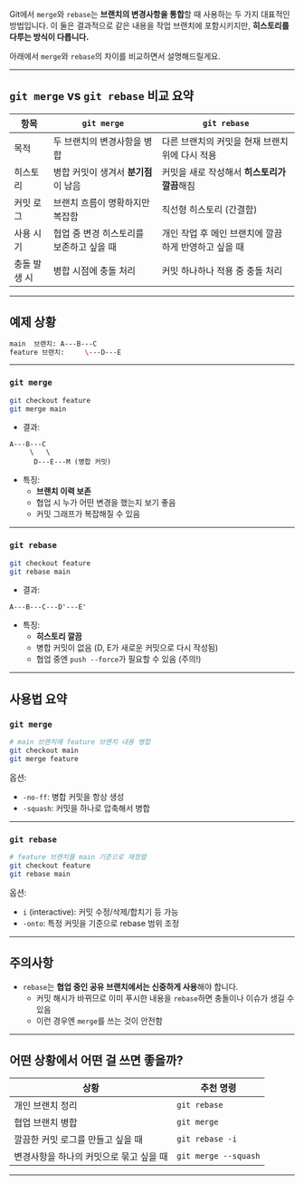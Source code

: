 Git에서 `merge`와 `rebase`는 **브랜치의 변경사항을 통합**할 때 사용하는 두 가지 대표적인 방법입니다. 이 둘은 결과적으로 같은 내용을 작업 브랜치에 포함시키지만, **히스토리를 다루는 방식이 다릅니다.**

아래에서 `merge`와 `rebase`의 차이를 비교하면서 설명해드릴게요.

---

## `git merge` vs `git rebase` 비교 요약

| 항목 | `git merge` | `git rebase` |
| --- | --- | --- |
| 목적 | 두 브랜치의 변경사항을 병합 | 다른 브랜치의 커밋을 현재 브랜치 위에 다시 적용 |
| 히스토리 | 병합 커밋이 생겨서 **분기점**이 남음 | 커밋을 새로 작성해서 **히스토리가 깔끔**해짐 |
| 커밋 로그 | 브랜치 흐름이 명확하지만 복잡함 | 직선형 히스토리 (간결함) |
| 사용 시기 | 협업 중 변경 히스토리를 보존하고 싶을 때 | 개인 작업 후 메인 브랜치에 깔끔하게 반영하고 싶을 때 |
| 충돌 발생 시 | 병합 시점에 충돌 처리 | 커밋 하나하나 적용 중 충돌 처리 |

---

## 예제 상황

```bash
main  브랜치: A---B---C
feature 브랜치:     \---D---E
```

---

### `git merge`

```bash
git checkout feature
git merge main
```

- 결과:

```
A---B---C
     \   \
      D---E---M (병합 커밋)
```

- 특징:
    - **브랜치 이력 보존**
    - 협업 시 누가 어떤 변경을 했는지 보기 좋음
    - 커밋 그래프가 복잡해질 수 있음

---

### `git rebase`

```bash
git checkout feature
git rebase main
```

- 결과:

```
A---B---C---D'---E'
```

- 특징:
    - **히스토리 깔끔**
    - 병합 커밋이 없음 (D, E가 새로운 커밋으로 다시 작성됨)
    - 협업 중엔 `push --force`가 필요할 수 있음 (주의!)

---

## 사용법 요약

### `git merge`

```bash
# main 브랜치에 feature 브랜치 내용 병합
git checkout main
git merge feature
```

옵션:

- `-no-ff`: 병합 커밋을 항상 생성
- `-squash`: 커밋을 하나로 압축해서 병합

---

### `git rebase`

```bash
# feature 브랜치를 main 기준으로 재정렬
git checkout feature
git rebase main
```

옵션:

- `i` (interactive): 커밋 수정/삭제/합치기 등 가능
- `-onto`: 특정 커밋을 기준으로 rebase 범위 조정

---

## 주의사항

- `rebase`는 **협업 중인 공유 브랜치에서는 신중하게 사용**해야 합니다.
    - 커밋 해시가 바뀌므로 이미 푸시한 내용을 `rebase`하면 충돌이나 이슈가 생길 수 있음
    - 이런 경우엔 `merge`를 쓰는 것이 안전함

---

## 어떤 상황에서 어떤 걸 쓰면 좋을까?

| 상황 | 추천 명령 |
| --- | --- |
| 개인 브랜치 정리 | `git rebase` |
| 협업 브랜치 병합 | `git merge` |
| 깔끔한 커밋 로그를 만들고 싶을 때 | `git rebase -i` |
| 변경사항을 하나의 커밋으로 묶고 싶을 때 | `git merge --squash` |

---
